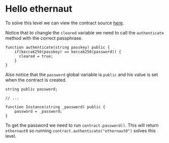# Hello ethernaut

To solve this level we can view the contract source [here](https://github.com/OpenZeppelin/ethernaut/blob/6ec165f199d8db65ba32c0b5b3519e5481b66af3/contracts/levels/Instance.sol).

Notice that to changle the `cleared` variable we need to call the `authenticate` method with the correct passphrase.

```
function authenticate(string passkey) public {
    if(keccak256(passkey) == keccak256(password)) {
      cleared = true;
    }
}
```

Also notice that the `password` global variable is `public` and his value is set when the contract is created.

```
string public password;

// ...

function Instance(string _password) public {
    password = _password;
}
```

To get the password we need to run `contract.password()`. This will return `ethernaut0` so running `contract.authenticate("ethernaut0")` solves this level.
